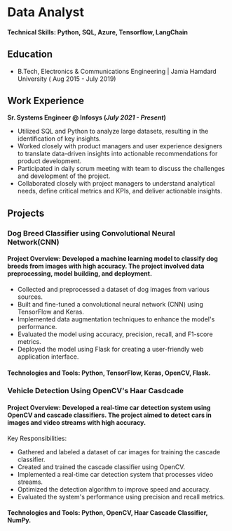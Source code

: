 # Data Analyst

#### Technical Skills: Python, SQL, Azure, Tensorflow, LangChain

## Education	        		
- B.Tech, Electronics & Communications Engineering | Jamia Hamdard University ( Aug 2015 - July 2019)

## Work Experience
**Sr. Systems Engineer @ Infosys (_July 2021 - Present_)**
- Utilized SQL and Python to analyze large datasets, resulting in the identification of key insights.
- Worked closely with product managers and user experience designers to translate data-driven
insights into actionable recommendations for product development.
- Participated in daily scrum meeting with team to discuss the challenges and development of the
project.
- Collaborated closely with project managers to understand analytical needs, define critical
metrics and KPIs, and deliver actionable insights.

## Projects
### Dog Breed Classifier using Convolutional Neural Network(CNN)
#### Project Overview: Developed a machine learning model to classify dog breeds from images with high accuracy. The project involved data preprocessing, model building, and deployment.
  - Collected and preprocessed a dataset of dog images from various sources.
  - Built and fine-tuned a convolutional neural network (CNN) using TensorFlow and Keras.
  - Implemented data augmentation techniques to enhance the model's performance.
  - Evaluated the model using accuracy, precision, recall, and F1-score metrics.
  - Deployed the model using Flask for creating a user-friendly web application interface.

#### Technologies and Tools: Python, TensorFlow, Keras, OpenCV, Flask.

### Vehicle Detection Using OpenCV's Haar Casdcade
#### Project Overview: Developed a real-time car detection system using OpenCV and cascade classifiers. The project aimed to detect cars in images and video streams with high accuracy.
Key Responsibilities:

  - Gathered and labeled a dataset of car images for training the cascade classifier.
  - Created and trained the cascade classifier using OpenCV.
  - Implemented a real-time car detection system that processes video streams.
  - Optimized the detection algorithm to improve speed and accuracy.
  - Evaluated the system's performance using precision and recall metrics.

#### Technologies and Tools: Python, OpenCV, Haar Cascade Classifier, NumPy.

